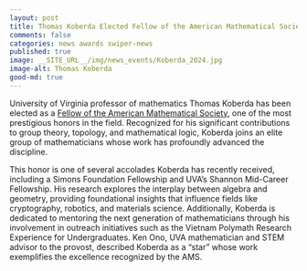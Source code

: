 ```yaml
---
layout: post
title: Thomas Koberda Elected Fellow of the American Mathematical Society
comments: false
categories: news awards swiper-news
published: true
image: __SITE_URL__/img/news_events/Koberda_2024.jpg
image-alt: Thomas Koberda
good-md: true
---
```


University of Virginia professor of mathematics Thomas Koberda has been elected as a [Fellow of the American Mathematical Society](https://www.ams.org/grants-awards/ams-fellows/ams-fellows), one of the most prestigious honors in the field. Recognized for his significant contributions to group theory, topology, and mathematical logic, Koberda joins an elite group of mathematicians whose work has profoundly advanced the discipline.

<!--more-->

This honor is one of several accolades Koberda has recently received, including a Simons Foundation Fellowship and UVA’s Shannon Mid-Career Fellowship. His research explores the interplay between algebra and geometry, providing foundational insights that influence fields like cryptography, robotics, and materials science. Additionally, Koberda is dedicated to mentoring the next generation of mathematicians through his involvement in outreach initiatives such as the Vietnam Polymath Research Experience for Undergraduates. Ken Ono, UVA mathematician and STEM advisor to the provost, described Koberda as a “star” whose work exemplifies the excellence recognized by the AMS.